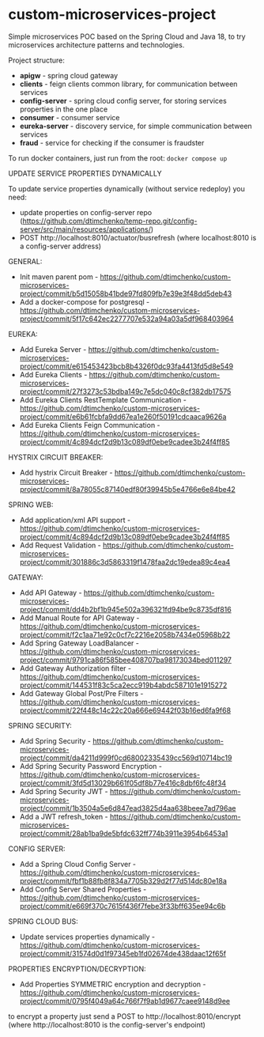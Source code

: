 # custom-microservices-project

Simple microservices POC based on the Spring Cloud and Java 18, to try microservices architecture patterns and technologies.

Project structure:
- **apigw** - spring cloud gateway
- **clients** - feign clients common library, for communication between services
- **config-server** - spring cloud config server, for storing services properties in the one place
- **consumer** - consumer service
- **eureka-server** - discovery service, for simple communication between services
- **fraud** - service for checking if the consumer is fraudster

To run docker containers, just run from the root:
`docker compose up`

UPDATE SERVICE PROPERTIES DYNAMICALLY

To update service properties dynamically (without service redeploy) you need:
- update properties on config-server repo (https://github.com/dtimchenko/temp-repo.git/config-server/src/main/resources/applications/)
- POST http://localhost:8010/actuator/busrefresh (where localhost:8010 is a config-server address)

GENERAL:
- Init maven parent pom - https://github.com/dtimchenko/custom-microservices-project/commit/b5d15058b41bde97fd809fb7e39e3f48dd5deb43
- Add a docker-compose for postgresql - https://github.com/dtimchenko/custom-microservices-project/commit/5f17c642ec2277707e532a94a03a5df968403964

EUREKA:
- Add Eureka Server - https://github.com/dtimchenko/custom-microservices-project/commit/e615453423bcb8b4326f0dc93fa4413fd5d8e549 
- Add Eureka Clients - https://github.com/dtimchenko/custom-microservices-project/commit/27f3273c53bdba149c7e5dc040c8cf382db17575
- Add Eureka Clients RestTemplate Communication - https://github.com/dtimchenko/custom-microservices-project/commit/e6b61fcbfa9dd67ea1e260f50191cdcaaca9626a
- Add Eureka Clients Feign Communication - https://github.com/dtimchenko/custom-microservices-project/commit/4c894dcf2d9b13c089df0ebe9cadee3b24f4ff85

HYSTRIX CIRCUIT BREAKER:
- Add hystrix Circuit Breaker - https://github.com/dtimchenko/custom-microservices-project/commit/8a78055c87140edf80f39945b5e4766e6e84be42

SPRING WEB:
- Add application/xml API support - https://github.com/dtimchenko/custom-microservices-project/commit/4c894dcf2d9b13c089df0ebe9cadee3b24f4ff85
- Add Request Validation - https://github.com/dtimchenko/custom-microservices-project/commit/301886c3d5863319f1478faa2dc19edea89c4ea4

GATEWAY:
- Add API Gateway - https://github.com/dtimchenko/custom-microservices-project/commit/dd4b2bf1b945e502a396321fd94be9c8735df816
- Add Manual Route for API Gateway - https://github.com/dtimchenko/custom-microservices-project/commit/f2c1aa71e92c0cf7c2216e2058b7434e05968b22
- Add Spring Gateway LoadBalancer - https://github.com/dtimchenko/custom-microservices-project/commit/9791ca86f585bee408707ba98173034bed011297
- Add Gateway Authorization filter - https://github.com/dtimchenko/custom-microservices-project/commit/144531f83c5ca2ecc919b4abdc587101e1915272
- Add Gateway Global Post/Pre Filters - https://github.com/dtimchenko/custom-microservices-project/commit/22f448c14c22c20a666e69442f03b16ed6fa9f68

SPRING SECURITY:
- Add Spring Security - https://github.com/dtimchenko/custom-microservices-project/commit/da4211d999f0cd68002335439cc569d10714bc19
- Add Spring Security Password Encryption - https://github.com/dtimchenko/custom-microservices-project/commit/3fd5d13029b661f05df8b77e416c8dbf6fc48f34
- Add Spring Security JWT - https://github.com/dtimchenko/custom-microservices-project/commit/1b3504a5e6d847ead3825d4aa638beee7ad796ae
- Add a JWT refresh_token - https://github.com/dtimchenko/custom-microservices-project/commit/28ab1ba9de5bfdc632ff774b3911e3954b6453a1

CONFIG SERVER:
- Add a Spring Cloud Config Server - https://github.com/dtimchenko/custom-microservices-project/commit/fbf1b88fb8f834a7705b329d2f77d514dc80e18a
- Add Config Server Shared Properties - https://github.com/dtimchenko/custom-microservices-project/commit/e669f370c7615f436f7febe3f33bff635ee94c6b

SPRING CLOUD BUS:
- Update services properties dynamically - https://github.com/dtimchenko/custom-microservices-project/commit/31574d0d1f97345eb1fd02674de438daac12f65f

PROPERTIES ENCRYPTION/DECRYPTION:
- Add Properties SYMMETRIC encryption and decryption - https://github.com/dtimchenko/custom-microservices-project/commit/0795f4049a64c766f7f9ab1d9677caee9148d9ee

to encrypt a property just send a POST to http://localhost:8010/encrypt (where http://localhost:8010 is the config-server's endpoint)